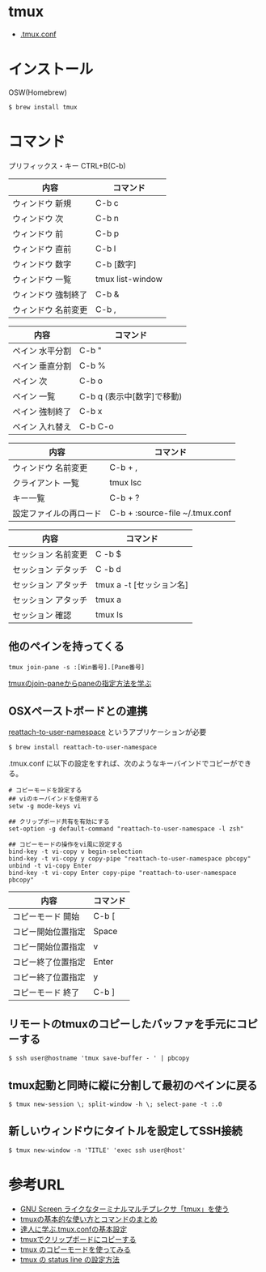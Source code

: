 # tmux

* [.tmux.conf](.tmux.conf)

# インストール

OSW(Homebrew)

	$ brew install tmux

# コマンド

プリフィックス・キー
CTRL+B(C-b)

内容                | コマンド
--------------------|----------------------
ウィンドウ 新規     | C-b c
ウィンドウ 次       | C-b n
ウィンドウ 前       | C-b p
ウィンドウ 直前     | C-b l
ウィンドウ 数字     | C-b [数字]
ウィンドウ 一覧     | tmux list-window
ウィンドウ 強制終了 | C-b &	
ウィンドウ 名前変更 | C-b ,

内容                | コマンド
--------------------|--------------------------
ペイン 水平分割     | C-b "
ペイン 垂直分割     | C-b %
ペイン 次           | C-b o
ペイン 一覧         | C-b q (表示中[数字]で移動)
ペイン 強制終了     | C-b x
ペイン 入れ替え     | C-b C-o

内容                | コマンド
--------------------|--------------------------
ウィンドウ 名前変更 | C-b + ,
クライアント 一覧   | tmux lsc
キー一覧            | C-b + ?
設定ファイルの再ロード | C-b + :source-file ~/.tmux.conf

内容                | コマンド
--------------------|--------------------------
セッション 名前変更 | C	-b $
セッション デタッチ | C	-b d
セッション アタッチ | tmux a -t [セッション名]
セッション アタッチ | tmux a
セッション 確認     | tmux ls




## 他のペインを持ってくる

	tmux join-pane -s :[Win番号].[Pane番号]

[tmuxのjoin-paneからpaneの指定方法を学ぶ](http://d.hatena.ne.jp/kozo2/20111202/1322827858)

## OSXペーストボードとの連携

[reattach-to-user-namespace](https://github.com/ChrisJohnsen/tmux-MacOSX-pasteboard) というアプリケーションが必要

	$ brew install reattach-to-user-namespace

.tmux.conf に以下の設定をすれば、次のようなキーバインドでコピーができる。

	# コピーモードを設定する
	## viのキーバインドを使用する
	setw -g mode-keys vi

	## クリップボード共有を有効にする
	set-option -g default-command "reattach-to-user-namespace -l zsh"

	## コピーモードの操作をvi風に設定する
	bind-key -t vi-copy v begin-selection
	bind-key -t vi-copy y copy-pipe "reattach-to-user-namespace pbcopy"
	unbind -t vi-copy Enter
	bind-key -t vi-copy Enter copy-pipe "reattach-to-user-namespace pbcopy"

内容                | コマンド
--------------------|--------------------------
コピーモード 開始   | C-b [
コピー開始位置指定  | Space
コピー開始位置指定  | v
コピー終了位置指定  | Enter
コピー終了位置指定  | y
コピーモード 終了	  | C-b ]	

## リモートのtmuxのコピーしたバッファを手元にコピーする

	$ ssh user@hostname 'tmux save-buffer - ' | pbcopy

## tmux起動と同時に縦に分割して最初のペインに戻る

	$ tmux new-session \; split-window -h \; select-pane -t :.0

## 新しいウィンドウにタイトルを設定してSSH接続

	$ tmux new-window -n 'TITLE' 'exec ssh user@host'

# 参考URL

* [GNU Screen ライクなターミナルマルチプレクサ「tmux」を使う](http://d.hatena.ne.jp/eco31/20101126/1290725841)
* [tmuxの基本的な使い方とコマンドのまとめ](http://www.task-notes.com/entry/20150711/1436583600)
* [達人に学ぶ.tmux.confの基本設定](http://qiita.com/succi0303/items/cb396704493476373edf)
* [tmuxでクリップボードにコピーする](http://qiita.com/c8112002/items/71361e347e430f9bb14e)
* [tmux のコピーモードを使ってみる](http://inokara.hateblo.jp/entry/2013/07/04/233051)
* [tmux の status line の設定方法](http://qiita.com/nojima/items/9bc576c922da3604a72b)


